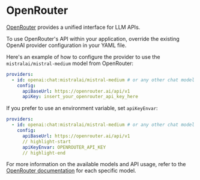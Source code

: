 # OpenRouter

[OpenRouter](https://openrouter.ai/) provides a unified interface for LLM APIs.

To use OpenRouter's API within your application, override the existing OpenAI provider configuration in your YAML file.

Here's an example of how to configure the provider to use the `mistralai/mistral-medium` model from OpenRouter:

```yaml
providers:
  - id: openai:chat:mistralai/mistral-medium # or any other chat model
    config:
      apiBaseUrl: https://openrouter.ai/api/v1
      apiKey: insert_your_openrouter_api_key_here
```

If you prefer to use an environment variable, set `apiKeyEnvar`:

```yaml
providers:
  - id: openai:chat:mistralai/mistral-medium # or any other chat model
    config:
      apiBaseUrl: https://openrouter.ai/api/v1
      // highlight-start
      apiKeyEnvar: OPENROUTER_API_KEY
      // highlight-end
```

For more information on the available models and API usage, refer to the [OpenRouter documentation](https://openrouter.ai/models/mistralai/mistral-medium?tab=api) for each specific model.
